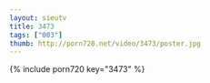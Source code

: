 ```yaml
--- 
layout: sieutv
title: 3473
tags: ["003"]
thumb: http://porn720.net/video/3473/poster.jpg
---
```

{% include porn720 key="3473" %} 
